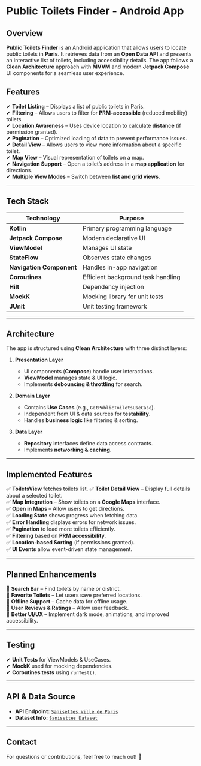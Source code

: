 # **Public Toilets Finder - Android App**  

## **Overview**  

**Public Toilets Finder** is an Android application that allows users to locate public toilets in **Paris**. It retrieves data from an **Open Data API** and presents an interactive list of toilets, including accessibility details. The app follows a **Clean Architecture** approach with **MVVM** and modern **Jetpack Compose** UI components for a seamless user experience.  

## **Features**  

✔ **Toilet Listing** – Displays a list of public toilets in Paris.  
✔ **Filtering** – Allows users to filter for **PRM-accessible** (reduced mobility) toilets.  
✔ **Location Awareness** – Uses device location to calculate **distance** (if permission granted).  
✔ **Pagination** – Optimized loading of data to prevent performance issues.  
✔ **Detail View** – Allows users to view more information about a specific toilet.  
✔ **Map View** – Visual representation of toilets on a map.  
✔ **Navigation Support** – Open a toilet’s address in a **map application** for directions.  
✔ **Multiple View Modes** – Switch between **list and grid views**.  

---

## **Tech Stack**  

| **Technology**  | **Purpose**  |  
|----------------|-------------|  
| **Kotlin** | Primary programming language |  
| **Jetpack Compose** | Modern declarative UI |  
| **ViewModel** | Manages UI state |  
| **StateFlow** | Observes state changes |  
| **Navigation Component** | Handles in-app navigation |  
| **Coroutines** | Efficient background task handling |  
| **Hilt** | Dependency injection |  
| **MockK** | Mocking library for unit tests |  
| **JUnit** | Unit testing framework |  

---

## **Architecture**  

The app is structured using **Clean Architecture** with three distinct layers:  

1. **Presentation Layer**  
   - UI components (**Compose**) handle user interactions.  
   - **ViewModel** manages state & UI logic.  
   - Implements **debouncing & throttling** for search.  

2. **Domain Layer**  
   - Contains **Use Cases** (e.g., `GetPublicToiletsUseCase`).  
   - Independent from UI & data sources for **testability**.  
   - Handles **business logic** like filtering & sorting.  

3. **Data Layer**  
   - **Repository** interfaces define data access contracts.  
   - Implements **networking & caching**.  

---

## **Implemented Features**  

✅ **ToiletsView** fetches toilets list. 
✅ **Toilet Detail View** – Display full details about a selected toilet.  
✅ **Map Integration** – Show toilets on a **Google Maps** interface.  
✅ **Open in Maps** – Allow users to get directions.  
✅ **Loading State** shows progress when fetching data.  
✅ **Error Handling** displays errors for network issues.  
✅ **Pagination** to load more toilets efficiently.  
✅ **Filtering** based on **PRM accessibility**.  
✅ **Location-based Sorting** (if permissions granted).  
✅ **UI Events** allow event-driven state management.  

---

## **Planned Enhancements**  

🔹 **Search Bar** – Find toilets by name or district.  
🔹 **Favorite Toilets** – Let users save preferred locations.  
🔹 **Offline Support** – Cache data for offline usage.  
🔹 **User Reviews & Ratings** – Allow user feedback.  
🔹 **Better UI/UX** – Implement dark mode, animations, and improved accessibility.  

---


## **Testing**  

✔ **Unit Tests** for ViewModels & UseCases.  
✔ **MockK** used for mocking dependencies.  
✔ **Coroutines tests** using `runTest()`.  

---

## **API & Data Source**  

- **API Endpoint:** [`Sanisettes Ville de Paris`](https://data.ratp.fr/api/records/1.0/search/?dataset=sanisettesparis2011)  
- **Dataset Info:** [`Sanisettes Dataset`](https://data.ratp.fr/explore/dataset/sanisettesparis2011/information/)  

---

## **Contact**  

For questions or contributions, feel free to reach out! 🚀  
